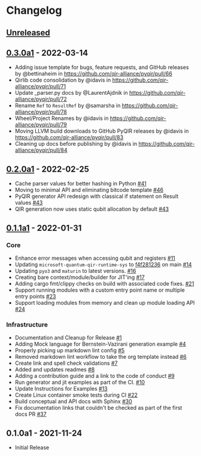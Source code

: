 # Changelog

## [Unreleased]

## [0.3.0a1] - 2022-03-14

- Adding issue template for bugs, feature requests, and GitHub releases by @bettinaheim in https://github.com/qir-alliance/pyqir/pull/66
- Qirlib code consolidation by @idavis in https://github.com/qir-alliance/pyqir/pull/71
- Update _parser.py docs by @LaurentAjdnik in https://github.com/qir-alliance/pyqir/pull/72
- Rename `Ref` to `ResultRef` by @samarsha in https://github.com/qir-alliance/pyqir/pull/78
- Wheel/Project Renames by @idavis in https://github.com/qir-alliance/pyqir/pull/79
- Moving LLVM build downloads to GitHub PyQIR releases by @idavis in https://github.com/qir-alliance/pyqir/pull/83
- Cleaning up docs before publishing by @idavis in https://github.com/qir-alliance/pyqir/pull/84

## [0.2.0a1] - 2022-02-25

- Cache parser values for better hashing in Python [#41](https://github.com/qir-alliance/pyqir/pull/41)
- Moving to minimal API and eliminating bitcode template [#46](https://github.com/qir-alliance/pyqir/pull/46)
- PyQIR generator API redesign with classical if statement on Result values [#43](https://github.com/qir-alliance/pyqir/pull/43)
- QIR generation now uses static qubit allocation by default [#43](https://github.com/qir-alliance/pyqir/pull/43)

## [0.1.1a1] - 2022-01-31

### Core

- Enhance error messages when accessing qubit and registers [#11](https://github.com/qir-alliance/pyqir/pull/11)
- Updating `microsoft-quantum-qir-runtime-sys` to [f4f281236](https://github.com/microsoft/qsharp-runtime/commit/f4f28123601d8372a5fe120bdab1f2be25b51522) on main [#14](https://github.com/qir-alliance/pyqir/pull/14)
- Updating `pyo3` and `maturin` to latest versions. [#16](https://github.com/qir-alliance/pyqir/pull/16)
- Creating bare context/module/builder for JIT'ing [#17](https://github.com/qir-alliance/pyqir/pull/17)
- Adding cargo fmt/clippy checks on build with associated code fixes. [#21](https://github.com/qir-alliance/pyqir/pull/21)
- Support running modules with a custom entry point name or multiple entry points [#23](https://github.com/qir-alliance/pyqir/pull/23)
- Support loading modules from memory and clean up module loading API [#24](https://github.com/qir-alliance/pyqir/pull/24)

### Infrastructure

- Documentation and Cleanup for Release [#1](https://github.com/qir-alliance/pyqir/pull/1)
- Adding Mock language for Bernstein-Vazirani generation example [#4](https://github.com/qir-alliance/pyqir/pull/4)
- Properly picking up markdown lint config [#5](https://github.com/qir-alliance/pyqir/pull/5)
- Removed markdown lint workflow to take the org template instead [#6](https://github.com/qir-alliance/pyqir/pull/6)
- Create link and spell check validations [#7](https://github.com/qir-alliance/pyqir/pull/7)
- Added and updates readmes [#8](https://github.com/qir-alliance/pyqir/pull/8)
- Adding a contribution guide and a link to the code of conduct [#9](https://github.com/qir-alliance/pyqir/pull/9)
- Run generator and jit examples as part of the CI. [#10](https://github.com/qir-alliance/pyqir/pull/10)
- Update Instructions for Examples [#13](https://github.com/qir-alliance/pyqir/pull/13)
- Create Linux container smoke tests during CI [#22](https://github.com/qir-alliance/pyqir/pull/22)
- Build conceptual and API docs with Sphinx [#30](https://github.com/qir-alliance/pyqir/pull/30)
- Fix documentation links that couldn't be checked as part of the first docs PR [#37](https://github.com/qir-alliance/pyqir/pull/37)

## 0.1.0a1 - 2021-11-24

- Initial Release

[Unreleased]: https://github.com/qir-alliance/pyqir/compare/v0.3.0a1...HEAD
[0.3.0a1]: https://github.com/qir-alliance/pyqir/compare/v0.2.0a1...v0.3.0a1
[0.2.0a1]: https://github.com/qir-alliance/pyqir/compare/v0.1.0a1...v0.2.0a1
[0.1.1a1]: https://github.com/qir-alliance/pyqir/compare/v0.1.0a1...v0.1.1a1
